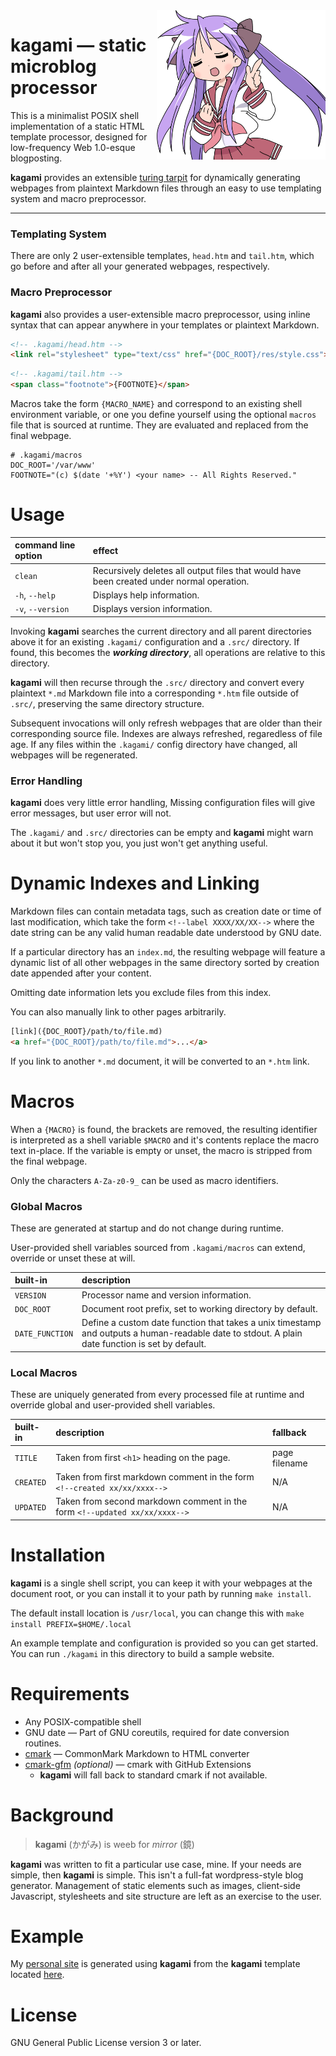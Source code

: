 <img src="static/kagami.png" width="270px" align="right" alt="kagami">

# kagami — static microblog processor
This is a minimalist POSIX shell implementation of a static HTML template
processor, designed for low-frequency Web 1.0-esque blogposting.

**kagami** provides an extensible [turing tarpit](#background) for dynamically
generating webpages from plaintext Markdown files through an easy to use
templating system and macro preprocessor.

---------

### Templating System
There are only 2 user-extensible templates, `head.htm` and `tail.htm`, which go
before and after all your generated webpages, respectively.

### Macro Preprocessor
**kagami** also provides a user-extensible macro preprocessor, using inline syntax
that can appear anywhere in your templates or plaintext Markdown.

```html
<!-- .kagami/head.htm -->
<link rel="stylesheet" type="text/css" href="{DOC_ROOT}/res/style.css">
```
```html
<!-- .kagami/tail.htm -->
<span class="footnote">{FOOTNOTE}</span>
```
Macros take the form `{MACRO_NAME}` and correspond to an existing shell
environment variable, or one you define yourself using the optional `macros`
file that is sourced at runtime. They are evaluated and replaced from the final
webpage.
```shell
# .kagami/macros
DOC_ROOT='/var/www'
FOOTNOTE="(c) $(date '+%Y') <your name> -- All Rights Reserved."
```

# Usage
| command line option | effect |
| :-- | :-- |
| `clean` | Recursively deletes all output files that would have been created under normal operation. |
| `-h`, `--help` | Displays help information. |
| `-v`, `--version` | Displays version information. |

Invoking **kagami** searches the current directory and all parent directories above
it for an existing `.kagami/` configuration and a `.src/` directory. If found,
this becomes the _**working directory**_, all operations are relative to this
directory.

**kagami** will then recurse through the `.src/` directory and convert every
plaintext `*.md` Markdown file into a corresponding `*.htm` file outside of
`.src/`, preserving the same directory structure.

Subsequent invocations will only refresh webpages that are older than their
corresponding source file. Indexes are always refreshed, regaredless of file
age.
If any files within the `.kagami/` config directory have changed, all webpages
will be regenerated.

### Error Handling
**kagami** does very little error handling,
Missing configuration files will give error messages, but user error will not.

The `.kagami/` and `.src/` directories can be empty and **kagami** might warn
about it but won't stop you, you just won't get anything useful.

# Dynamic Indexes and Linking
Markdown files can contain metadata tags, such as creation date or time of
last modification, which take the form `<!--label XXXX/XX/XX-->` where the
date string can be any valid human readable date understood by GNU date.

If a particular directory has an `index.md`, the resulting webpage will feature
a dynamic list of all other webpages in the same directory sorted by creation
date appended after your content.

Omitting date information lets you exclude files from this index.

You can also manually link to other pages arbitrarily.
```html
[link]({DOC_ROOT}/path/to/file.md)
<a href="{DOC_ROOT}/path/to/file.md">...</a>
```
If you link to another `*.md` document, it will be converted to an `*.htm` link.

# Macros
When a `{MACRO}` is found, the brackets are removed, the resulting identifier
is interpreted as a shell variable `$MACRO` and it's contents replace the
macro text in-place. If the variable is empty or unset, the macro is stripped
from the final webpage.

Only the characters `A-Za-z0-9_` can be used as macro identifiers.

### Global Macros
These are generated at startup and do not change during runtime.

User-provided shell variables sourced from `.kagami/macros` can extend, override
or unset these at will.

| built-in | description |
| :-- | :-- |
| `VERSION` | Processor name and version information. |
| `DOC_ROOT` | Document root prefix, set to working directory by default. |
| `DATE_FUNCTION` | Define a custom date function that takes a unix timestamp and outputs a human-readable date to stdout. A plain date function is set by default. |

### Local Macros
These are uniquely generated from every processed file at runtime and override global and
user-provided shell variables.

| built-in | description | fallback |
| :-- | :-- | :-- |
| `TITLE` | Taken from first `<h1>` heading on the page. | page filename |
| `CREATED` | Taken from first markdown comment in the form `<!--created xx/xx/xxxx-->` | N/A |
| `UPDATED` | Taken from second markdown comment in the form `<!--updated xx/xx/xxxx-->` | N/A |

# Installation
**kagami** is a single shell script, you can keep it with your webpages at
the document root, or you can install it to your path by running `make install`.

The default install location is `/usr/local`, you can change this with
`make install PREFIX=$HOME/.local`

An example template and configuration is provided so you can get started.
You can run `./kagami` in this directory to build a sample website.

# Requirements
* Any POSIX-compatible shell
* GNU date — Part of GNU coreutils, required for date conversion routines.
* [cmark](https://github.com/commonmark/cmark) — CommonMark Markdown to HTML converter
* [cmark-gfm](https://github.com/github/cmark-gfm) *(optional)* — cmark with GitHub Extensions
	* **kagami** will fall back to standard cmark if not available.

# Background
>**kagami** (かがみ) is weeb for *mirror* (鏡)

**kagami** was written to fit a particular use case, mine.
If your needs are simple, then **kagami** is simple.
This isn't a full-fat wordpress-style blog generator.
Management of static elements such as images, client-side Javascript,
stylesheets and site structure are left as an exercise to the user.

# Example
My [personal site](https://microsounds.github.io) is generated using **kagami** from
the **kagami** template located [here](https://github.com/microsounds/microsounds.github.io).

# License
GNU General Public License version 3 or later.
